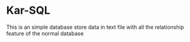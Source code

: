 # Kar-SQL
This is an simple database store data in text file with all the relationship feature of the normal database
